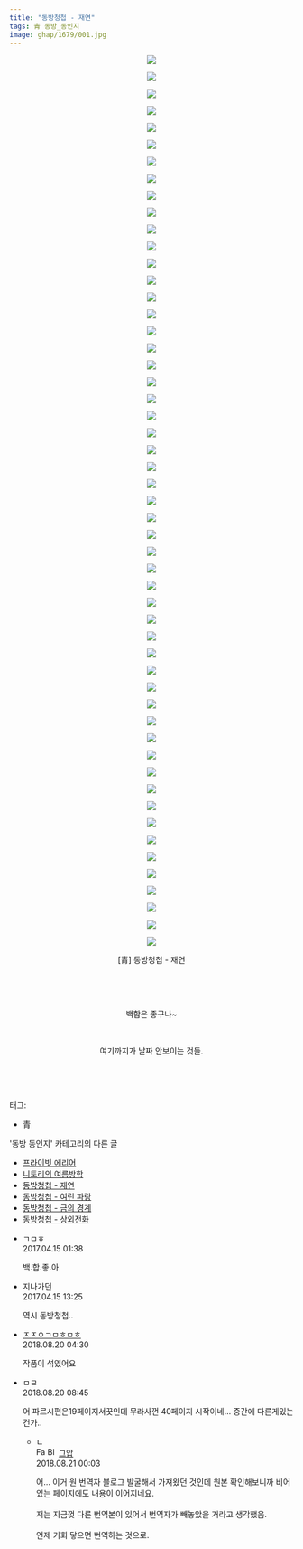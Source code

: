 ```yaml
---
title: "동방청첩 - 재연"
tags: 青 동방_동인지
image: ghap/1679/001.jpg
---
```

<div class="article">
<p style="text-align: center; clear: none; float: none;"><img src="{{ site.nasurl }}/ghap/1679/001.jpg"/></p>
<p style="text-align: center; clear: none; float: none;"><img src="{{ site.nasurl }}/ghap/1679/002.jpg"/></p>
<p style="text-align: center; clear: none; float: none;"><img src="{{ site.nasurl }}/ghap/1679/003.jpg"/></p>
<p style="text-align: center; clear: none; float: none;"><img src="{{ site.nasurl }}/ghap/1679/004.jpg"/></p>
<p style="text-align: center; clear: none; float: none;"><img src="{{ site.nasurl }}/ghap/1679/005.jpg"/></p>
<p style="text-align: center; clear: none; float: none;"><img src="{{ site.nasurl }}/ghap/1679/006.jpg"/></p>
<p style="text-align: center; clear: none; float: none;"><img src="{{ site.nasurl }}/ghap/1679/007.jpg"/></p>
<p style="text-align: center; clear: none; float: none;"><img src="{{ site.nasurl }}/ghap/1679/008.jpg"/></p>
<p style="text-align: center; clear: none; float: none;"><img src="{{ site.nasurl }}/ghap/1679/009.jpg"/></p>
<p style="text-align: center; clear: none; float: none;"><img src="{{ site.nasurl }}/ghap/1679/010.jpg"/></p>
<p style="text-align: center; clear: none; float: none;"><img src="{{ site.nasurl }}/ghap/1679/011.jpg"/></p>
<p style="text-align: center; clear: none; float: none;"><img src="{{ site.nasurl }}/ghap/1679/012.jpg"/></p>
<p style="text-align: center; clear: none; float: none;"><img src="{{ site.nasurl }}/ghap/1679/013.jpg"/></p>
<p style="text-align: center; clear: none; float: none;"><img src="{{ site.nasurl }}/ghap/1679/014.jpg"/></p>
<p style="text-align: center; clear: none; float: none;"><img src="{{ site.nasurl }}/ghap/1679/015.jpg"/></p>
<p style="text-align: center; clear: none; float: none;"><img src="{{ site.nasurl }}/ghap/1679/016.jpg"/></p>
<p style="text-align: center; clear: none; float: none;"><img src="{{ site.nasurl }}/ghap/1679/017.jpg"/></p>
<p style="text-align: center; clear: none; float: none;"><img src="{{ site.nasurl }}/ghap/1679/018.jpg"/></p>
<p style="text-align: center; clear: none; float: none;"><img src="{{ site.nasurl }}/ghap/1679/019.jpg"/></p>
<p style="text-align: center; clear: none; float: none;"><img src="{{ site.nasurl }}/ghap/1679/020.jpg"/></p>
<p style="text-align: center; clear: none; float: none;"><img src="{{ site.nasurl }}/ghap/1679/021.jpg"/></p>
<p style="text-align: center; clear: none; float: none;"><img src="{{ site.nasurl }}/ghap/1679/022.jpg"/></p>
<p style="text-align: center; clear: none; float: none;"><img src="{{ site.nasurl }}/ghap/1679/023.jpg"/></p>
<p style="text-align: center; clear: none; float: none;"><img src="{{ site.nasurl }}/ghap/1679/024.jpg"/></p>
<p style="text-align: center; clear: none; float: none;"><img src="{{ site.nasurl }}/ghap/1679/025.jpg"/></p>
<p style="text-align: center; clear: none; float: none;"><img src="{{ site.nasurl }}/ghap/1679/026.jpg"/></p>
<p style="text-align: center; clear: none; float: none;"><img src="{{ site.nasurl }}/ghap/1679/027.jpg"/></p>
<p style="text-align: center; clear: none; float: none;"><img src="{{ site.nasurl }}/ghap/1679/028.jpg"/></p>
<p style="text-align: center; clear: none; float: none;"><img src="{{ site.nasurl }}/ghap/1679/029.jpg"/></p>
<p style="text-align: center; clear: none; float: none;"><img src="{{ site.nasurl }}/ghap/1679/030.jpg"/></p>
<p style="text-align: center; clear: none; float: none;"><img src="{{ site.nasurl }}/ghap/1679/031.jpg"/></p>
<p style="text-align: center; clear: none; float: none;"><img src="{{ site.nasurl }}/ghap/1679/032.jpg"/></p>
<p style="text-align: center; clear: none; float: none;"><img src="{{ site.nasurl }}/ghap/1679/033.jpg"/></p>
<p style="text-align: center; clear: none; float: none;"><img src="{{ site.nasurl }}/ghap/1679/034.jpg"/></p>
<p style="text-align: center; clear: none; float: none;"><img src="{{ site.nasurl }}/ghap/1679/035.jpg"/></p>
<p style="text-align: center; clear: none; float: none;"><img src="{{ site.nasurl }}/ghap/1679/036.jpg"/></p>
<p style="text-align: center; clear: none; float: none;"><img src="{{ site.nasurl }}/ghap/1679/037.jpg"/></p>
<p style="text-align: center; clear: none; float: none;"><img src="{{ site.nasurl }}/ghap/1679/038.jpg"/></p>
<p style="text-align: center; clear: none; float: none;"><img src="{{ site.nasurl }}/ghap/1679/039.jpg"/></p>
<p style="text-align: center; clear: none; float: none;"><img src="{{ site.nasurl }}/ghap/1679/040.jpg"/></p>
<p style="text-align: center; clear: none; float: none;"><img src="{{ site.nasurl }}/ghap/1679/041.jpg"/></p>
<p style="text-align: center; clear: none; float: none;"><img src="{{ site.nasurl }}/ghap/1679/042.jpg"/></p>
<p style="text-align: center; clear: none; float: none;"><img src="{{ site.nasurl }}/ghap/1679/043.jpg"/></p>
<p style="text-align: center; clear: none; float: none;"><img src="{{ site.nasurl }}/ghap/1679/044.jpg"/></p>
<p style="text-align: center; clear: none; float: none;"><img src="{{ site.nasurl }}/ghap/1679/045.jpg"/></p>
<p style="text-align: center; clear: none; float: none;"><img src="{{ site.nasurl }}/ghap/1679/046.jpg"/></p>
<p style="text-align: center; clear: none; float: none;"><img src="{{ site.nasurl }}/ghap/1679/047.jpg"/></p>
<p style="text-align: center; clear: none; float: none;"><img src="{{ site.nasurl }}/ghap/1679/048.jpg"/></p>
<p style="text-align: center; clear: none; float: none;"><img src="{{ site.nasurl }}/ghap/1679/049.jpg"/></p>
<p style="text-align: center; clear: none; float: none;"><img src="{{ site.nasurl }}/ghap/1679/050.jpg"/></p>
<p style="text-align: center; clear: none; float: none;"><img src="{{ site.nasurl }}/ghap/1679/051.jpg"/></p>
<p style="text-align: center; clear: none; float: none;"><img src="{{ site.nasurl }}/ghap/1679/052.jpg"/></p>
<p style="text-align: center; clear: none; float: none;"><img src="{{ site.nasurl }}/ghap/1679/053.jpg"/></p>
<p style="text-align: center; clear: none; float: none;">[青] 동방청첩 - 재연</p>
<p style="text-align: center; clear: none; float: none;"><br/></p>
<p style="text-align: center; clear: none; float: none;"><br/></p>
<p style="text-align: center; clear: none; float: none;">백합은 좋구나~</p>
<p style="text-align: center; clear: none; float: none;"><br/></p>
<p style="text-align: center; clear: none; float: none;">여기까지가 날짜 안보이는 것들.</p>
<p style="text-align: center; clear: none; float: none;"><br/></p>
<p><br/></p>
</div><div class="tagTrail">
<p>태그: </p>
<ul>
<li>青</li>
</ul>
</div><div class="another">
<p>'동방 동인지' 카테고리의 다른 글</p>
<ul>
<li><a href="/2016-08-18-ghap_1681">프라이빗 에리어</a></li>
<li><a href="/2016-08-18-ghap_1680">니토리의 여름방학</a></li>
<li><a href="/2016-08-18-ghap_1679">동방청첩 - 재연</a></li>
<li><a href="/2016-08-18-ghap_1678">동방청첩 - 여린 파랑</a></li>
<li><a href="/2016-08-18-ghap_1677">동방청첩 - 금의 경계</a></li>
<li><a href="/2016-08-18-ghap_1676">동방청첩 - 상외전화</a></li>
</ul>
</div><div class="cb_module cb_fluid">
<div class="cb_wrt cb_profile">
<div class="comment">
<ul>
<li class="cb_thumb_off" id="comment14965392">
<div class="cb_comment_area">
<div class="cb_info_area">
<div class="cb_section">
<span class="cb_nick_name">ㄱㅁㅎ</span>
</div>
<div class="cb_section">
<span class="cb_date">2017.04.15 01:38 </span>
</div>
</div>
<div class="cb_dsc_comment">
<p class="cb_dsc">
											백.합.좋.아
										</p>
</div>
</div></li>
<li class="cb_thumb_off" id="comment14965670">
<div class="cb_comment_area">
<div class="cb_info_area">
<div class="cb_section">
<span class="cb_nick_name">지나가던</span>
</div>
<div class="cb_section">
<span class="cb_date">2017.04.15 13:25 </span>
</div>
</div>
<div class="cb_dsc_comment">
<p class="cb_dsc">
											역시 동방청첩..
										</p>
</div>
</div></li>
<li class="cb_thumb_off" id="comment15312410">
<div class="cb_comment_area">
<div class="cb_info_area">
<div class="cb_section">
<span class="cb_nick_name"> <a href="http://kdgehe.com" onclick="return openLinkInNewWindow(this)">ㅈㅈㅇㄱㅁㅎㅁㅎ</a></span>
</div>
<div class="cb_section">
<span class="cb_date">2018.08.20 04:30 </span>
</div>
</div>
<div class="cb_dsc_comment">
<p class="cb_dsc">
											작품이 섞였어요
										</p>
</div>
</div></li>
<li class="cb_thumb_off" id="comment15312478">
<div class="cb_comment_area">
<div class="cb_info_area">
<div class="cb_section">
<span class="cb_nick_name">ㅁㄹ</span>
</div>
<div class="cb_section">
<span class="cb_date">2018.08.20 08:45 </span>
</div>
</div>
<div class="cb_dsc_comment">
<p class="cb_dsc">
											어 파르시편은19페이지서끗인데 무라사껀 40페이지 시작이네... 중간에 다른게있는건가..
										</p>
</div>
<ul>
<li class="cb_thumb_off" id="comment15313133">
<span class="cb_bu_subnode">ㄴ</span>
<div class="cb_comment_area">
<div class="cb_info_area">
<div class="cb_section">
<span class="cb_nick_name"><img alt="Favicon of https://ghaptouhou.tistory.com" height="16" onerror="this.onerror=null;this.parentNode.removeChild(this)" src="https://ghaptouhou.tistory.com/favicon.ico" width="16"/> <img alt="BlogIcon" height="16" onerror="this.parentNode.removeChild(this)" src="https://ghaptouhou.tistory.com/index.gif" width="16"/> <a href="https://ghaptouhou.tistory.com" onclick="return openLinkInNewWindow(this)"> 그압</a><span class="tistoryProfileLayerTrigger" onclick='TistoryProfile.show(event, this, {"title":"\uc800\uae30 \uc774\uac70 \ub098\uc911\uc5d0 \uc218\uc815 \uac00\ub2a5\ud558\ub098\uc694","url":"https:\/\/ghap.tistory.com","nickname":"\uadf8\uc555","items":[]}); return false;'></span></span>
</div>
<div class="cb_section">
<span class="cb_date">2018.08.21 00:03 </span>
</div>
</div>
<div class="cb_dsc_comment">
<p class="cb_dsc">
																어... 이거 원 번역자 블로그 발굴해서 가져왔던 것인데 원본 확인해보니까 비어있는 페이지에도 내용이 이어지네요.<br/>
<br/>
저는 지금껏 다른 번역본이 있어서 번역자가 빼놓았을 거라고 생각했음.<br/>
<br/>
언제 기회 닿으면 번역하는 것으로.
															</p>
</div>
</div>
</li>
</ul>
</div></li>
</ul>
</div>
</div><!-- commentList close -->
</div>